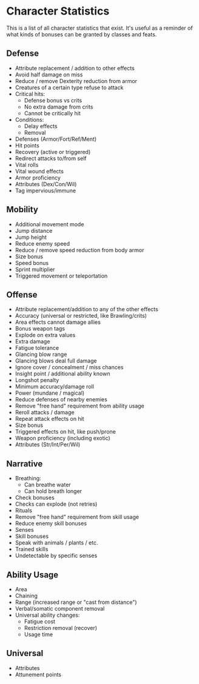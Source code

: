 # Character Statistics

This is a list of all character statistics that exist.
It's useful as a reminder of what kinds of bonuses can be granted by classes and feats.

## Defense
* Attribute replacement / addition to other effects
* Avoid half damage on miss
* Reduce / remove Dexterity reduction from armor
* Creatures of a certain type refuse to attack
* Critical hits:
  * Defense bonus vs crits
  * No extra damage from crits
  * Cannot be critically hit
* Conditions:
  * Delay effects
  * Removal
* Defenses (Armor/Fort/Ref/Ment)
* Hit points
* Recovery (active or triggered)
* Redirect attacks to/from self
* Vital rolls
* Vital wound effects
* Armor proficiency
* Attributes (Dex/Con/Wil)
* Tag impervious/immune

## Mobility
* Additional movement mode
* Jump distance
* Jump height
* Reduce enemy speed
* Reduce / remove speed reduction from body armor
* Size bonus
* Speed bonus
* Sprint multiplier
* Triggered movement or teleportation

## Offense
* Attribute replacement/addition to any of the other effects
* Accuracy (universal or restricted, like Brawling/crits)
* Area effects cannot damage allies
* Bonus weapon tags
* Explode on extra values
* Extra damage
* Fatigue tolerance
* Glancing blow range
* Glancing blows deal full damage
* Ignore cover / concealment / miss chances
* Insight point / additional ability known
* Longshot penalty
* Minimum accuracy/damage roll
* Power (mundane / magical)
* Reduce defenses of nearby enemies
* Remove "free hand" requirement from ability usage
* Reroll attacks / damage
* Repeat attack effects on hit
* Size bonus
* Triggered effects on hit, like push/prone
* Weapon proficiency (including exotic)
* Attributes (Str/Int/Per/Wil)

## Narrative
* Breathing:
  * Can breathe water
  * Can hold breath longer
* Check bonuses
* Checks can explode (not retries)
* Rituals
* Remove "free hand" requirement from skill usage
* Reduce enemy skill bonuses
* Senses
* Skill bonuses
* Speak with animals / plants / etc.
* Trained skills
* Undetectable by specific senses

## Ability Usage
* Area
* Chaining
* Range (increased range or "cast from distance")
* Verbal/somatic component removal
* Universal ability changes:
  * Fatigue cost
  * Restriction removal (recover)
  * Usage time

## Universal
* Attributes
* Attunement points

